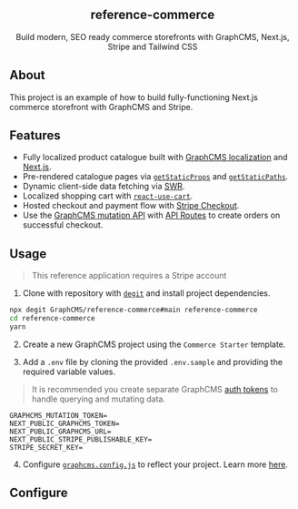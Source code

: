 <h2 align="center">
  reference-commerce
</h2>

<p align="center">Build modern, SEO ready commerce storefronts with GraphCMS, Next.js, Stripe and Tailwind CSS</p>

## About

This project is an example of how to build fully-functioning Next.js commerce storefront with GraphCMS and Stripe.

## Features

- Fully localized product catalogue built with [GraphCMS localization](https://graphcms.com/content-localization) and [Next.js](https://nextjs.org/docs/advanced-features/i18n-routing).
- Pre-rendered catalogue pages via [`getStaticProps`](https://nextjs.org/docs/basic-features/data-fetching#getstaticprops-static-generation) and [`getStaticPaths`](https://nextjs.org/docs/basic-features/data-fetching#getstaticpaths-static-generation).
- Dynamic client-side data fetching via [SWR](https://swr.vercel.app).
- Localized shopping cart with [`react-use-cart`](https://github.com/notrab/react-use-cart).
- Hosted checkout and payment flow with [Stripe Checkout](https://stripe.com/docs/payments/checkout).
- Use the [GraphCMS mutation API](https://graphcms.com/mutation-api) with [API Routes](https://nextjs.org/docs/api-routes/introduction) to create orders on successful checkout.

## Usage

> This reference application requires a Stripe account

1. Clone with repository with [`degit`](https://github.com/Rich-Harris/degit) and install project dependencies.

```bash
npx degit GraphCMS/reference-commerce#main reference-commerce
cd reference-commerce
yarn
```

2. Create a new GraphCMS project using the `Commerce Starter` template.

3. Add a `.env` file by cloning the provided `.env.sample` and providing the required variable values.

> It is recommended you create separate GraphCMS [auth tokens](https://graphcms.com/docs/authorization#permanent-auth-tokens) to handle querying and mutating data.

```
GRAPHCMS_MUTATION_TOKEN=
NEXT_PUBLIC_GRAPHCMS_TOKEN=
NEXT_PUBLIC_GRAPHCMS_URL=
NEXT_PUBLIC_STRIPE_PUBLISHABLE_KEY=
STRIPE_SECRET_KEY=
```

4. Configure [`graphcms.config.js`](graphcms.config.js) to reflect your project. Learn more [here](#configuration).

## Configure
